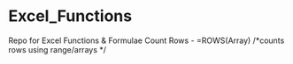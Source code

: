 # Excel_Functions
Repo for Excel Functions &amp; Formulae
Count Rows - =ROWS(Array) 
/*counts rows using range/arrays */
